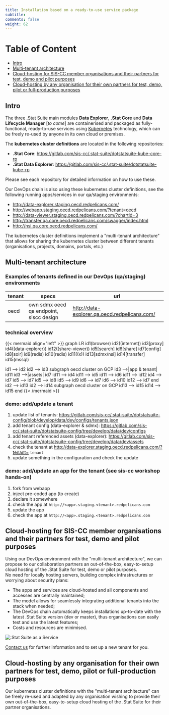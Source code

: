```yaml
---
title: Installation based on a ready-to-use service package
subtitle: 
comments: false
weight: 62
---
```


# Table of Content
- [Intro](#intro)
- [Multi-tenant architecture](#multi-tenant-architecture)
- [Cloud-hosting for SIS-CC member organisations and their partners for test, demo and pilot purposes](#cloud-hosting-for-sis-cc-member-organisations-and-their-partners-for-test-demo-and-pilot-purposes)
- [Cloud-hosting by any organisation for their own partners for test, demo, pilot or full-production purposes](#cloud-hosting-by-any-organisation-for-their-own-partners-for-test-demo-pilot-or-full-production-purposes)

## Intro

The three .Stat Suite main modules **Data Explorer**, **.Stat Core** and **Data Lifecycle Manager** [*to come*] are containerised and packaged as fully-functional, ready-to-use services using [Kubernetes](https://kubernetes.io/docs/home/) technology, which can be freely re-used by anyone in its own cloud or premises.

The **kubernetes cluster definitions** are located in the following repositories:

- **.Stat Core**: https://gitlab.com/sis-cc/.stat-suite/dotstatsuite-kube-core-rp
- **.Stat Data Explorer**:  https://gitlab.com/sis-cc/.stat-suite/dotstatsuite-kube-rp

Please see each repository for detailed information on how to use these.

Our DevOps chain is also using these kubernetes cluster definitions, see the following running apps/services in our qa/staging environments:

* http://data-explorer.staging.oecd.redpelicans.com/
* http://webapp.staging.oecd.redpelicans.com/?tenant=oecd
* http://data-viewer.staging.oecd.redpelicans.com/?chartId=3
* http://transfer.qa.core.oecd.redpelicans.com/swagger/index.html
* http://nsi.qa.core.oecd.redpelicans.com/


The kubernetes cluster definitions implement a "multi-tenant architecture" that allows for sharing the kubernetes cluster between different tenants (organisations, projects, domains, portals, etc.)


## Multi-tenant architecture

### Examples of tenants defined in our DevOps (qa/staging) environments

|tenant|specs|url|
|---|---|---|
|oecd|own sdmx oecd qa endpoint, siscc design|http://data-explorer.qa.oecd.redpelicans.com/|


### technical overview

{{< mermaid align="left" >}}
graph LR
id1(browser)
id2((internet))
id3[proxy]
id4((data-explorer))
id12((share-viewer))
id5[search]
id6[share]
id7[config]
id8[solr]
id9(redis)
id10(redis)
id11((x))
id13[sdmx/nsi]
id14[transfer]
id15(mssql)

id1 --> id2
id2 --> id3
subgraph oecd cluster on GCP
id3 -->|app & tenant| id11
id3 -->|assets| id7
id11 --> id4
id11 --> id5
id11 --> id6
id11 --> id12
id4 --> id7
id5 --> id7
id5 --> id8
id5 --> id9
id6 --> id7
id6 --> id10
id12 --> id7
end
id2 --> id13
id2 --> id14
subgraph oecd cluster on GCP
id13 --> id15
id14 --> id15
end
{{< /mermaid >}}

<!---```mermaid
graph LR
id1(browser)
id2((internet))
id3[proxy]
id4((data-explorer))
id12((share-viewer))
id5[search]
id6[share]
id7[config]
id8[solr]
id9(redis)
id10(redis)
id11((x))
id13[sdmx/nsi]
id14[transfer]
id15(mssql)

id1 -> id2
id2 -> id3
subgraph oecd cluster on GCP
id3 ->|app & tenant| id11
id3 ->|assets| id7
id11 -> id4
id11 -> id5
id11 -> id6
id11 -> id12
id4 -> id7
id5 -> id7
id5 -> id8
id5 -> id9
id6 -> id7
id6 -> id10
id12 -> id7
end
id2 -> id13
id2 -> id14
subgraph oecd cluster on GCP
id13 -> id15
id14 -> id15
end
```--->

### demo: add/update a tenant

1. update list of tenants: https://gitlab.com/sis-cc/.stat-suite/dotstatsuite-config/blob/develop/data/dev/configs/tenants.json
1. add tenant config (data-explorer & sdmx): https://gitlab.com/sis-cc/.stat-suite/dotstatsuite-config/tree/develop/data/dev/configs
1. add tenant referenced assets (data-explorer): https://gitlab.com/sis-cc/.stat-suite/dotstatsuite-config/tree/develop/data/dev/assets
1. check the tenant at http://data-explorer.staging.oecd.redpelicans.com/?tenant= `tenant`
1. update something in the configuration and check the update

### demo: add/update an app for the tenant (see sis-cc workshop hands-on)

1. fork from webapp
1. inject pre-coded app (to create)
1. declare it somewhere
1. check the app at `http://<app>.staging.<tenant>.redpelicans.com`
1. update the app
1. check the app at `http://<app>.staging.<tenant>.redpelicans.com`


## Cloud-hosting for SIS-CC member organisations and their partners for test, demo and pilot purposes

Using our DevOps environment with the "multi-tenant architecture", we can propose to our collaboration partners an out-of-the-box, easy-to-setup cloud hosting of the .Stat Suite for test, demo or pilot purposes.<br>
No need for locally hosting servers, building complex infrastructures or worrying about security plans:

* The apps and services are cloud-hosted and all components and accesses are centrally maintained;
* The model allows for seamlessly integrating additional tenants into the stack when needed;
* The DevOps chain automatically keeps installations up-to-date with the latest .Stat Suite version (dev or master), thus organisations can easily test and use the latest features;
* Costs and resources are minimised.

![.Stat Suite as a Service](/images/as-a-service.png)

[Contact us](mailto:contact@siscc.org) for further information and to set up a new tenant for you.


## Cloud-hosting by any organisation for their own partners for test, demo, pilot or full-production purposes

Our kubernetes cluster definitions with the "multi-tenant architecture" can be freely re-used and adapted by any organisation wishing to provide their own out-of-the-box, easy-to-setup cloud hosting of the .Stat Suite for their partner organisations.
 
